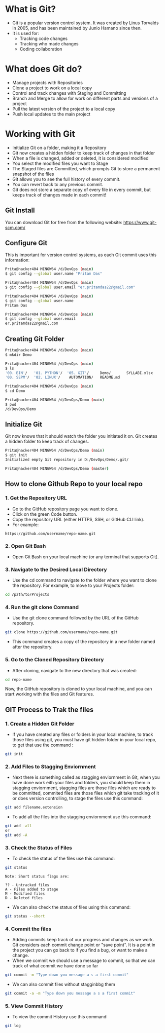 # What is Git?

- Git is a popular version control system. It was created by Linus Torvalds in 2005, and has been maintained by Junio Hamano since then.
- It is used for:
  - Tracking code changes
  - Tracking who made changes
  - Coding collaboration

# What does Git do?

- Manage projects with Repositories
- Clone a project to work on a local copy
- Control and track changes with Staging and Committing
- Branch and Merge to allow for work on different parts and versions of a project
- Pull the latest version of the project to a local copy
- Push local updates to the main project

# Working with Git

- Initialize Git on a folder, making it a Repository
- Git now creates a hidden folder to keep track of changes in that folder
- When a file is changed, added or deleted, it is considered modified
- You select the modified files you want to Stage
- The Staged files are Committed, which prompts Git to store a permanent snapshot of the files
- Git allows you to see the full history of every commit.
- You can revert back to any previous commit.
- Git does not store a separate copy of every file in every commit, but keeps track of changes made in each commit!

## Git Install

You can download Git for free from the following website: https://www.git-scm.com/

## Configure Git

This is important for version control systems, as each Git commit uses this information:

```bash
Prita@hacker404 MINGW64 /d/DevOps (main)
$ git config --global user.name "Pritam Das"

Prita@hacker404 MINGW64 /d/DevOps (main)
$ git config --global user.email "er.pritamdas22@gmail.com"

Prita@hacker404 MINGW64 /d/DevOps (main)
$ git config --global user.name
Pritam Das

Prita@hacker404 MINGW64 /d/DevOps (main)
$ git config --global user.email
er.pritamdas22@gmail.com
```

## Creating Git Folder

```bash
Prita@hacker404 MINGW64 /d/DevOps (main)
$ mkdir Demo

Prita@hacker404 MINGW64 /d/DevOps (main)
$ ls
'00. BIN'/   '01. PYTHON'/  '05. GIT'/     Demo/       SYLLABI.xlsx
'00. SEPM'/  '02. LINUX'/    AUTOMATION/   README.md

Prita@hacker404 MINGW64 /d/DevOps (main)
$ cd Demo

Prita@hacker404 MINGW64 /d/DevOps/Demo (main)
$ pwd
/d/DevOps/Demo
```

## Initialize Git

Git now knows that it should watch the folder you initiated it on. Git creates a hidden folder to keep track of changes.

```bash
Prita@hacker404 MINGW64 /d/DevOps/Demo (main)
$ git init
Initialized empty Git repository in D:/DevOps/Demo/.git/

Prita@hacker404 MINGW64 /d/DevOps/Demo (master)
```

## How to clone Github Repo to your local repo

### 1. Get the Repository URL

- Go to the GitHub repository page you want to clone.
- Click on the green Code button.
- Copy the repository URL (either HTTPS, SSH, or GitHub CLI link).
- For example:

```
https://github.com/username/repo-name.git
```

### 2. Open Git Bash

- Open Git Bash on your local machine (or any terminal that supports Git).

### 3. Navigate to the Desired Local Directory

- Use the cd command to navigate to the folder where you want to clone the repository. For example, to move to your Projects folder:

```bash
cd /path/to/Projects
```

### 4. Run the git clone Command

- Use the git clone command followed by the URL of the GitHub repository.

```bash
git clone https://github.com/username/repo-name.git
```

- This command creates a copy of the repository in a new folder named after the repository.

### 5. Go to the Cloned Repository Directory

- After cloning, navigate to the new directory that was created:

```bash
cd repo-name
```

Now, the GitHub repository is cloned to your local machine, and you can start working with the files and Git features.

## GIT Process to Trak the files

### 1. Create a Hidden Git Folder

- If you have created any files or folders in your local machine, to track those files using git, you must have git hidden folder in your local repo, to get that use the command :

```bash
git init
```

### 2. Add Files to Stagging Enviornment

- Next there is something called as stagging enviornment in Git, when you have done work eith your files and folders, you should keep them in stagging enviornment, stagging files are those files which are ready to be committed, commited files are those files which git take tracking of it or does version controlling,
  to stage the files use this command:

```bash
git add filename.extension
```

- To add all the files into the stagging enviornment use this command:

```bash
git add -all
or
git add -A
```

### 3. Check the Status of Files

- To check the status of the files use this command:

```bash
git status
```

```
Note: Short status flags are:

?? - Untracked files
A - Files added to stage
M - Modified files
D - Deleted files
```

- We can also check the status of files using this command:

```bash
git status --short
```

### 4. Commit the files

- Adding commits keep track of our progress and changes as we work. Git considers each commit change point or "save point". It is a point in the project you can go back to if you find a bug, or want to make a change.
- When we commit we should use a message to commit, so that we can track of what commit we have done so far

```bash
git commit -m "Type down you message a s a first commit"
```

- We can also commit files without stagginbbg them

```bash
git commit -a -m "Type down you message a s a first commit"
```

### 5. View Commit History
- To view the commit History use this command
```bash
git log
```